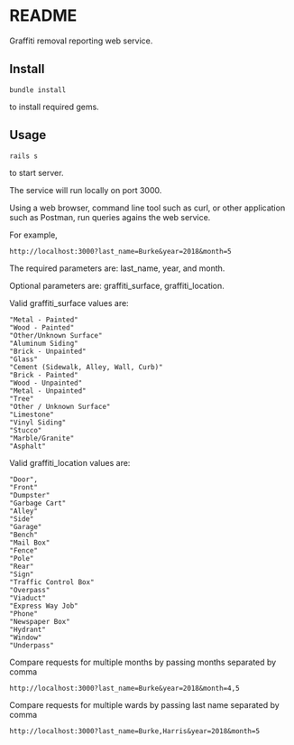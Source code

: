 # README

Graffiti removal reporting web service.

## Install

```
bundle install
```
to install required gems.

## Usage

```
rails s
```
to start server.

The service will run locally on port 3000.

Using a web browser, command line tool such as curl, or other application such as Postman, run queries agains the web service.

For example,

```
http://localhost:3000?last_name=Burke&year=2018&month=5
```

The required parameters are: last_name, year, and month.

Optional parameters are: graffiti_surface, graffiti_location.

Valid graffiti_surface values are:
```
"Metal - Painted"
"Wood - Painted"
"Other/Unknown Surface"
"Aluminum Siding"
"Brick - Unpainted"
"Glass"
"Cement (Sidewalk, Alley, Wall, Curb)"
"Brick - Painted"
"Wood - Unpainted"
"Metal - Unpainted"
"Tree"
"Other / Unknown Surface"
"Limestone"
"Vinyl Siding"
"Stucco"
"Marble/Granite"
"Asphalt"
 ```
Valid graffiti_location values are:
```
"Door",
"Front"
"Dumpster"
"Garbage Cart"
"Alley"
"Side"
"Garage"
"Bench"
"Mail Box"
"Fence"
"Pole"
"Rear"
"Sign"
"Traffic Control Box"
"Overpass"
"Viaduct"
"Express Way Job"
"Phone"
"Newspaper Box"
"Hydrant"
"Window"
"Underpass"
 ```

Compare requests for multiple months by passing months separated by comma
```
http://localhost:3000?last_name=Burke&year=2018&month=4,5
```

Compare requests for multiple wards by passing last name separated by comma
```
http://localhost:3000?last_name=Burke,Harris&year=2018&month=5
```
